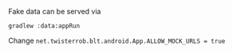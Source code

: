 Fake data can be served via
```
gradlew :data:appRun
```
Change `net.twisterrob.blt.android.App.ALLOW_MOCK_URLS = true`
